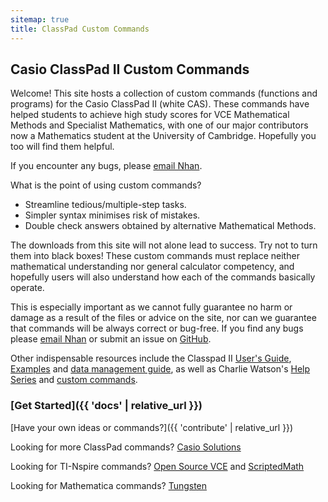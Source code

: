 ```yaml
---
sitemap: true
title: ClassPad Custom Commands
---
```


## Casio ClassPad II Custom Commands

Welcome! This site hosts a collection of custom commands (functions and programs) for the Casio ClassPad II (white CAS). These commands have helped students to achieve high study scores for VCE Mathematical Methods and Specialist Mathematics, with one of our major contributors now a Mathematics student at the University of Cambridge. Hopefully you too will find them helpful.

If you encounter any bugs, please [email Nhan](mailto:nhtnhanbn@gmail.com).

What is the point of using custom commands?
- Streamline tedious/multiple-step tasks.
- Simpler syntax minimises risk of mistakes.
- Double check answers obtained by alternative Mathematical Methods.

The downloads from this site will not alone lead to success. Try not to turn them into black boxes! These custom commands must replace neither mathematical understanding nor general calculator competency, and hopefully users will also understand how each of the commands basically operate.

This is especially important as we cannot fully guarantee no harm or damage as a result of the files or advice on the site, nor can we guarantee that commands will be always correct or bug-free. If you find any bugs please [email Nhan](mailto:nhtnhanbn@gmail.com) or submit an issue on [GitHub](https://github.com/nhtnhanbn/whitecas).

Other indispensable resources include the Classpad II [User's Guide](https://support.casio.com/storage/en/manual/pdf/EN/004/ClassPadII_UG_EN.pdf), [Examples](https://support.casio.com/storage/en/manual/pdf/EN/004/ClassPadII_Ex_EN.pdf) and [data management guide](https://casioeducation.com.au/wp-content/uploads/guides/Data_Management_on_the_CASIO_Classpad_II.pdf), as well as Charlie Watson's [Help Series](http://www.classpad.com.au/cp2/index.php) and [custom commands](https://charliewatson.com/casio/cpintro.php).

### [Get Started]({{ 'docs' | relative_url }})

[Have your own ideas or commands?]({{ 'contribute' | relative_url }})

Looking for more ClassPad commands? [Casio Solutions](https://charliewatson.com/casio/cpintro.php)

Looking for TI-Nspire commands? [Open Source VCE](https://opensourcevce.github.io) and [ScriptedMath](http://scriptedmath.com)

Looking for Mathematica commands? [Tungsten](https://github.com/saikumarmk/tungsten)
